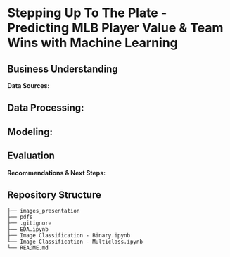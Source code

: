 # Stepping Up To The Plate - Predicting MLB Player Value & Team Wins with Machine Learning


## Business Understanding


**Data Sources:** 


## Data Processing:


## Modeling:


## Evaluation


**Recommendations & Next Steps:**


## Repository Structure

```
├── images_presentation
├── pdfs
├── .gitignore
├── EDA.ipynb
├── Image Classification - Binary.ipynb
└── Image Classification - Multiclass.ipynb
└── README.md
```
